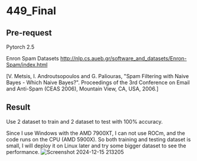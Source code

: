 # 449_Final
## Pre-request
Pytorch 2.5

Enron Spam Datasets http://nlp.cs.aueb.gr/software_and_datasets/Enron-Spam/index.html 

[V. Metsis, I. Androutsopoulos and G. Paliouras, "Spam Filtering with 
Naive Bayes - Which Naive Bayes?". Proceedings of the 3rd Conference 
on Email and Anti-Spam (CEAS 2006), Mountain View, CA, USA, 2006.]
## Result
Use 2 dataset to train and 2 dataset to test with 100% accuracy.

Since I use Windows with the AMD 7900XT, I can not use ROCm, and the code runs on the CPU (AMD 5900X). So both training and testing dataset is small, I will deploy it on Linux later and try some bigger dataset to see the performance.
![Screenshot 2024-12-15 213205](https://github.com/user-attachments/assets/d06225fe-4042-4e20-8347-2504e4173c83)
